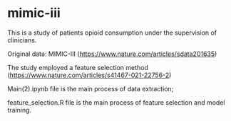 # mimic-iii
This is a study of patients opioid consumption under the supervision of clinicians.

Original data: MIMIC-III (https://www.nature.com/articles/sdata201635)

The study employed a feature selection method (https://www.nature.com/articles/s41467-021-22756-2)

Main(2).ipynb file is the main process of data extraction;

feature_selection.R file is the main process of feature selection and model training.

